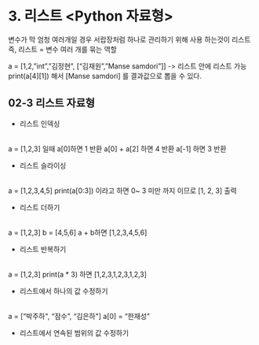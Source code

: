 # 3. 리스트 <Python 자료형>
변수가 막 엄청 여러개일 경우 서랍장처럼 하나로 관리하기 위해 사용 하는것이 리스트 
즉, 리스트 = 변수 여러 개를 묶는 역할 

a = [1,2,”int”,”김정현”, [“김재원”,”Manse samdori”]]
-> 리스트 안에 리스트 가능 </br>
print(a[4][1]) 해서 [Manse samdori] 를 결과값으로 뽑을 수 있다.
</br>

## 02-3 리스트 자료형 

- 리스트 인덱싱
</br>
 a = [1,2,3] 일때 a[0]하면 1 반환
a[0] + a[2] 하면 4 반환
a[-1] 하면 3 반환

- 리스트 슬라이싱
</br>
 a = [1,2,3,4,5]
print(a[0:3]) 이라고 하면 0~ 3 미만 까지 이므로 [1, 2, 3] 출력

- 리스트 더하기 
</br>
a = [1,2,3]
b = [4,5,6]
a + b하면 [1,2,3,4,5,6]

- 리스트 반복하기
</br>
a = [1,2,3]
print(a * 3) 하면 [1,2,3,1,2,3,1,2,3] 

- 리스트에서 하나의 값 수정하기
</br>
a = [“박주하", “잠수”, “김은하"]
a[0] = “한재성”

- 리스트에서 연속된 범위의 값 수정하기

